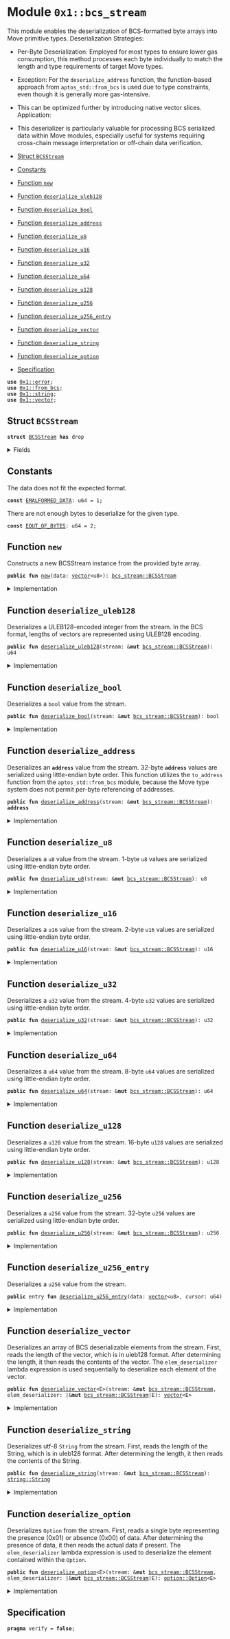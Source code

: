 
<a id="0x1_bcs_stream"></a>

# Module `0x1::bcs_stream`

This module enables the deserialization of BCS-formatted byte arrays into Move primitive types.
Deserialization Strategies:
- Per-Byte Deserialization: Employed for most types to ensure lower gas consumption, this method processes each byte
individually to match the length and type requirements of target Move types.
- Exception: For the <code>deserialize_address</code> function, the function-based approach from <code>aptos_std::from_bcs</code> is used
due to type constraints, even though it is generally more gas-intensive.
- This can be optimized further by introducing native vector slices.
Application:
- This deserializer is particularly valuable for processing BCS serialized data within Move modules,
especially useful for systems requiring cross-chain message interpretation or off-chain data verification.


-  [Struct `BCSStream`](#0x1_bcs_stream_BCSStream)
-  [Constants](#@Constants_0)
-  [Function `new`](#0x1_bcs_stream_new)
-  [Function `deserialize_uleb128`](#0x1_bcs_stream_deserialize_uleb128)
-  [Function `deserialize_bool`](#0x1_bcs_stream_deserialize_bool)
-  [Function `deserialize_address`](#0x1_bcs_stream_deserialize_address)
-  [Function `deserialize_u8`](#0x1_bcs_stream_deserialize_u8)
-  [Function `deserialize_u16`](#0x1_bcs_stream_deserialize_u16)
-  [Function `deserialize_u32`](#0x1_bcs_stream_deserialize_u32)
-  [Function `deserialize_u64`](#0x1_bcs_stream_deserialize_u64)
-  [Function `deserialize_u128`](#0x1_bcs_stream_deserialize_u128)
-  [Function `deserialize_u256`](#0x1_bcs_stream_deserialize_u256)
-  [Function `deserialize_u256_entry`](#0x1_bcs_stream_deserialize_u256_entry)
-  [Function `deserialize_vector`](#0x1_bcs_stream_deserialize_vector)
-  [Function `deserialize_string`](#0x1_bcs_stream_deserialize_string)
-  [Function `deserialize_option`](#0x1_bcs_stream_deserialize_option)
-  [Specification](#@Specification_1)


<pre><code><b>use</b> <a href="../../aptos-stdlib/../move-stdlib/doc/error.md#0x1_error">0x1::error</a>;
<b>use</b> <a href="../../aptos-stdlib/doc/from_bcs.md#0x1_from_bcs">0x1::from_bcs</a>;
<b>use</b> <a href="../../aptos-stdlib/../move-stdlib/doc/string.md#0x1_string">0x1::string</a>;
<b>use</b> <a href="../../aptos-stdlib/../move-stdlib/doc/vector.md#0x1_vector">0x1::vector</a>;
</code></pre>



<a id="0x1_bcs_stream_BCSStream"></a>

## Struct `BCSStream`



<pre><code><b>struct</b> <a href="bcs_stream.md#0x1_bcs_stream_BCSStream">BCSStream</a> <b>has</b> drop
</code></pre>



<details>
<summary>Fields</summary>


<dl>
<dt>
<code>data: <a href="../../aptos-stdlib/../move-stdlib/doc/vector.md#0x1_vector">vector</a>&lt;u8&gt;</code>
</dt>
<dd>
 Byte buffer containing the serialized data.
</dd>
<dt>
<code>cur: u64</code>
</dt>
<dd>
 Cursor indicating the current position in the byte buffer.
</dd>
</dl>


</details>

<a id="@Constants_0"></a>

## Constants


<a id="0x1_bcs_stream_EMALFORMED_DATA"></a>

The data does not fit the expected format.


<pre><code><b>const</b> <a href="bcs_stream.md#0x1_bcs_stream_EMALFORMED_DATA">EMALFORMED_DATA</a>: u64 = 1;
</code></pre>



<a id="0x1_bcs_stream_EOUT_OF_BYTES"></a>

There are not enough bytes to deserialize for the given type.


<pre><code><b>const</b> <a href="bcs_stream.md#0x1_bcs_stream_EOUT_OF_BYTES">EOUT_OF_BYTES</a>: u64 = 2;
</code></pre>



<a id="0x1_bcs_stream_new"></a>

## Function `new`

Constructs a new BCSStream instance from the provided byte array.


<pre><code><b>public</b> <b>fun</b> <a href="bcs_stream.md#0x1_bcs_stream_new">new</a>(data: <a href="../../aptos-stdlib/../move-stdlib/doc/vector.md#0x1_vector">vector</a>&lt;u8&gt;): <a href="bcs_stream.md#0x1_bcs_stream_BCSStream">bcs_stream::BCSStream</a>
</code></pre>



<details>
<summary>Implementation</summary>


<pre><code><b>public</b> <b>fun</b> <a href="bcs_stream.md#0x1_bcs_stream_new">new</a>(data: <a href="../../aptos-stdlib/../move-stdlib/doc/vector.md#0x1_vector">vector</a>&lt;u8&gt;): <a href="bcs_stream.md#0x1_bcs_stream_BCSStream">BCSStream</a> {
    <a href="bcs_stream.md#0x1_bcs_stream_BCSStream">BCSStream</a> {
        data,
        cur: 0,
    }
}
</code></pre>



</details>

<a id="0x1_bcs_stream_deserialize_uleb128"></a>

## Function `deserialize_uleb128`

Deserializes a ULEB128-encoded integer from the stream.
In the BCS format, lengths of vectors are represented using ULEB128 encoding.


<pre><code><b>public</b> <b>fun</b> <a href="bcs_stream.md#0x1_bcs_stream_deserialize_uleb128">deserialize_uleb128</a>(stream: &<b>mut</b> <a href="bcs_stream.md#0x1_bcs_stream_BCSStream">bcs_stream::BCSStream</a>): u64
</code></pre>



<details>
<summary>Implementation</summary>


<pre><code><b>public</b> <b>fun</b> <a href="bcs_stream.md#0x1_bcs_stream_deserialize_uleb128">deserialize_uleb128</a>(stream: &<b>mut</b> <a href="bcs_stream.md#0x1_bcs_stream_BCSStream">BCSStream</a>): u64 {
    <b>let</b> res = 0;
    <b>let</b> shift = 0;

    <b>while</b> (stream.cur &lt; <a href="../../aptos-stdlib/../move-stdlib/doc/vector.md#0x1_vector_length">vector::length</a>(&stream.data)) {
        <b>let</b> byte = *<a href="../../aptos-stdlib/../move-stdlib/doc/vector.md#0x1_vector_borrow">vector::borrow</a>(&stream.data, stream.cur);
        stream.cur = stream.cur + 1;

        <b>let</b> val = ((byte & 0x7f) <b>as</b> u64);
        <b>if</b> (((val &lt;&lt; shift) &gt;&gt; shift) != val) {
            <b>abort</b> <a href="../../aptos-stdlib/../move-stdlib/doc/error.md#0x1_error_invalid_argument">error::invalid_argument</a>(<a href="bcs_stream.md#0x1_bcs_stream_EMALFORMED_DATA">EMALFORMED_DATA</a>)
        };
        res = res | (val &lt;&lt; shift);

        <b>if</b> ((byte & 0x80) == 0) {
            <b>if</b> (shift &gt; 0 && val == 0) {
                <b>abort</b> <a href="../../aptos-stdlib/../move-stdlib/doc/error.md#0x1_error_invalid_argument">error::invalid_argument</a>(<a href="bcs_stream.md#0x1_bcs_stream_EMALFORMED_DATA">EMALFORMED_DATA</a>)
            };
            <b>return</b> res
        };

        shift = shift + 7;
        <b>if</b> (shift &gt; 64) {
            <b>abort</b> <a href="../../aptos-stdlib/../move-stdlib/doc/error.md#0x1_error_invalid_argument">error::invalid_argument</a>(<a href="bcs_stream.md#0x1_bcs_stream_EMALFORMED_DATA">EMALFORMED_DATA</a>)
        };
    };

    <b>abort</b> <a href="../../aptos-stdlib/../move-stdlib/doc/error.md#0x1_error_out_of_range">error::out_of_range</a>(<a href="bcs_stream.md#0x1_bcs_stream_EOUT_OF_BYTES">EOUT_OF_BYTES</a>)
}
</code></pre>



</details>

<a id="0x1_bcs_stream_deserialize_bool"></a>

## Function `deserialize_bool`

Deserializes a <code>bool</code> value from the stream.


<pre><code><b>public</b> <b>fun</b> <a href="bcs_stream.md#0x1_bcs_stream_deserialize_bool">deserialize_bool</a>(stream: &<b>mut</b> <a href="bcs_stream.md#0x1_bcs_stream_BCSStream">bcs_stream::BCSStream</a>): bool
</code></pre>



<details>
<summary>Implementation</summary>


<pre><code><b>public</b> <b>fun</b> <a href="bcs_stream.md#0x1_bcs_stream_deserialize_bool">deserialize_bool</a>(stream: &<b>mut</b> <a href="bcs_stream.md#0x1_bcs_stream_BCSStream">BCSStream</a>): bool {
    <b>assert</b>!(stream.cur &lt; <a href="../../aptos-stdlib/../move-stdlib/doc/vector.md#0x1_vector_length">vector::length</a>(&stream.data), <a href="../../aptos-stdlib/../move-stdlib/doc/error.md#0x1_error_out_of_range">error::out_of_range</a>(<a href="bcs_stream.md#0x1_bcs_stream_EOUT_OF_BYTES">EOUT_OF_BYTES</a>));
    <b>let</b> byte = *<a href="../../aptos-stdlib/../move-stdlib/doc/vector.md#0x1_vector_borrow">vector::borrow</a>(&stream.data, stream.cur);
    stream.cur = stream.cur + 1;
    <b>if</b> (byte == 0) {
        <b>false</b>
    } <b>else</b> <b>if</b> (byte == 1) {
        <b>true</b>
    } <b>else</b> {
        <b>abort</b> <a href="../../aptos-stdlib/../move-stdlib/doc/error.md#0x1_error_invalid_argument">error::invalid_argument</a>(<a href="bcs_stream.md#0x1_bcs_stream_EMALFORMED_DATA">EMALFORMED_DATA</a>)
    }
}
</code></pre>



</details>

<a id="0x1_bcs_stream_deserialize_address"></a>

## Function `deserialize_address`

Deserializes an <code><b>address</b></code> value from the stream.
32-byte <code><b>address</b></code> values are serialized using little-endian byte order.
This function utilizes the <code>to_address</code> function from the <code>aptos_std::from_bcs</code> module,
because the Move type system does not permit per-byte referencing of addresses.


<pre><code><b>public</b> <b>fun</b> <a href="bcs_stream.md#0x1_bcs_stream_deserialize_address">deserialize_address</a>(stream: &<b>mut</b> <a href="bcs_stream.md#0x1_bcs_stream_BCSStream">bcs_stream::BCSStream</a>): <b>address</b>
</code></pre>



<details>
<summary>Implementation</summary>


<pre><code><b>public</b> <b>fun</b> <a href="bcs_stream.md#0x1_bcs_stream_deserialize_address">deserialize_address</a>(stream: &<b>mut</b> <a href="bcs_stream.md#0x1_bcs_stream_BCSStream">BCSStream</a>): <b>address</b> {
    <b>let</b> data = &stream.data;
    <b>let</b> cur = stream.cur;

    <b>assert</b>!(cur + 32 &lt;= <a href="../../aptos-stdlib/../move-stdlib/doc/vector.md#0x1_vector_length">vector::length</a>(data), <a href="../../aptos-stdlib/../move-stdlib/doc/error.md#0x1_error_out_of_range">error::out_of_range</a>(<a href="bcs_stream.md#0x1_bcs_stream_EOUT_OF_BYTES">EOUT_OF_BYTES</a>));
    <b>let</b> res = <a href="../../aptos-stdlib/doc/from_bcs.md#0x1_from_bcs_to_address">from_bcs::to_address</a>(<a href="../../aptos-stdlib/../move-stdlib/doc/vector.md#0x1_vector_slice">vector::slice</a>(data, cur, cur + 32));

    stream.cur = cur + 32;
    res
}
</code></pre>



</details>

<a id="0x1_bcs_stream_deserialize_u8"></a>

## Function `deserialize_u8`

Deserializes a <code>u8</code> value from the stream.
1-byte <code>u8</code> values are serialized using little-endian byte order.


<pre><code><b>public</b> <b>fun</b> <a href="bcs_stream.md#0x1_bcs_stream_deserialize_u8">deserialize_u8</a>(stream: &<b>mut</b> <a href="bcs_stream.md#0x1_bcs_stream_BCSStream">bcs_stream::BCSStream</a>): u8
</code></pre>



<details>
<summary>Implementation</summary>


<pre><code><b>public</b> <b>fun</b> <a href="bcs_stream.md#0x1_bcs_stream_deserialize_u8">deserialize_u8</a>(stream: &<b>mut</b> <a href="bcs_stream.md#0x1_bcs_stream_BCSStream">BCSStream</a>): u8 {
    <b>let</b> data = &stream.data;
    <b>let</b> cur = stream.cur;

    <b>assert</b>!(cur &lt; <a href="../../aptos-stdlib/../move-stdlib/doc/vector.md#0x1_vector_length">vector::length</a>(data), <a href="../../aptos-stdlib/../move-stdlib/doc/error.md#0x1_error_out_of_range">error::out_of_range</a>(<a href="bcs_stream.md#0x1_bcs_stream_EOUT_OF_BYTES">EOUT_OF_BYTES</a>));

    <b>let</b> res = *<a href="../../aptos-stdlib/../move-stdlib/doc/vector.md#0x1_vector_borrow">vector::borrow</a>(data, cur);

    stream.cur = cur + 1;
    res
}
</code></pre>



</details>

<a id="0x1_bcs_stream_deserialize_u16"></a>

## Function `deserialize_u16`

Deserializes a <code>u16</code> value from the stream.
2-byte <code>u16</code> values are serialized using little-endian byte order.


<pre><code><b>public</b> <b>fun</b> <a href="bcs_stream.md#0x1_bcs_stream_deserialize_u16">deserialize_u16</a>(stream: &<b>mut</b> <a href="bcs_stream.md#0x1_bcs_stream_BCSStream">bcs_stream::BCSStream</a>): u16
</code></pre>



<details>
<summary>Implementation</summary>


<pre><code><b>public</b> <b>fun</b> <a href="bcs_stream.md#0x1_bcs_stream_deserialize_u16">deserialize_u16</a>(stream: &<b>mut</b> <a href="bcs_stream.md#0x1_bcs_stream_BCSStream">BCSStream</a>): u16 {
    <b>let</b> data = &stream.data;
    <b>let</b> cur = stream.cur;

    <b>assert</b>!(cur + 2 &lt;= <a href="../../aptos-stdlib/../move-stdlib/doc/vector.md#0x1_vector_length">vector::length</a>(data), <a href="../../aptos-stdlib/../move-stdlib/doc/error.md#0x1_error_out_of_range">error::out_of_range</a>(<a href="bcs_stream.md#0x1_bcs_stream_EOUT_OF_BYTES">EOUT_OF_BYTES</a>));
    <b>let</b> res =
        (*<a href="../../aptos-stdlib/../move-stdlib/doc/vector.md#0x1_vector_borrow">vector::borrow</a>(data, cur) <b>as</b> u16) |
            ((*<a href="../../aptos-stdlib/../move-stdlib/doc/vector.md#0x1_vector_borrow">vector::borrow</a>(data, cur + 1) <b>as</b> u16) &lt;&lt; 8)
    ;

    stream.cur = stream.cur + 2;
    res
}
</code></pre>



</details>

<a id="0x1_bcs_stream_deserialize_u32"></a>

## Function `deserialize_u32`

Deserializes a <code>u32</code> value from the stream.
4-byte <code>u32</code> values are serialized using little-endian byte order.


<pre><code><b>public</b> <b>fun</b> <a href="bcs_stream.md#0x1_bcs_stream_deserialize_u32">deserialize_u32</a>(stream: &<b>mut</b> <a href="bcs_stream.md#0x1_bcs_stream_BCSStream">bcs_stream::BCSStream</a>): u32
</code></pre>



<details>
<summary>Implementation</summary>


<pre><code><b>public</b> <b>fun</b> <a href="bcs_stream.md#0x1_bcs_stream_deserialize_u32">deserialize_u32</a>(stream: &<b>mut</b> <a href="bcs_stream.md#0x1_bcs_stream_BCSStream">BCSStream</a>): u32 {
    <b>let</b> data = &stream.data;
    <b>let</b> cur = stream.cur;

    <b>assert</b>!(cur + 4 &lt;= <a href="../../aptos-stdlib/../move-stdlib/doc/vector.md#0x1_vector_length">vector::length</a>(data), <a href="../../aptos-stdlib/../move-stdlib/doc/error.md#0x1_error_out_of_range">error::out_of_range</a>(<a href="bcs_stream.md#0x1_bcs_stream_EOUT_OF_BYTES">EOUT_OF_BYTES</a>));
    <b>let</b> res =
        (*<a href="../../aptos-stdlib/../move-stdlib/doc/vector.md#0x1_vector_borrow">vector::borrow</a>(data, cur) <b>as</b> u32) |
            ((*<a href="../../aptos-stdlib/../move-stdlib/doc/vector.md#0x1_vector_borrow">vector::borrow</a>(data, cur + 1) <b>as</b> u32) &lt;&lt; 8) |
            ((*<a href="../../aptos-stdlib/../move-stdlib/doc/vector.md#0x1_vector_borrow">vector::borrow</a>(data, cur + 2) <b>as</b> u32) &lt;&lt; 16) |
            ((*<a href="../../aptos-stdlib/../move-stdlib/doc/vector.md#0x1_vector_borrow">vector::borrow</a>(data, cur + 3) <b>as</b> u32) &lt;&lt; 24)
    ;

    stream.cur = stream.cur + 4;
    res
}
</code></pre>



</details>

<a id="0x1_bcs_stream_deserialize_u64"></a>

## Function `deserialize_u64`

Deserializes a <code>u64</code> value from the stream.
8-byte <code>u64</code> values are serialized using little-endian byte order.


<pre><code><b>public</b> <b>fun</b> <a href="bcs_stream.md#0x1_bcs_stream_deserialize_u64">deserialize_u64</a>(stream: &<b>mut</b> <a href="bcs_stream.md#0x1_bcs_stream_BCSStream">bcs_stream::BCSStream</a>): u64
</code></pre>



<details>
<summary>Implementation</summary>


<pre><code><b>public</b> <b>fun</b> <a href="bcs_stream.md#0x1_bcs_stream_deserialize_u64">deserialize_u64</a>(stream: &<b>mut</b> <a href="bcs_stream.md#0x1_bcs_stream_BCSStream">BCSStream</a>): u64 {
    <b>let</b> data = &stream.data;
    <b>let</b> cur = stream.cur;

    <b>assert</b>!(cur + 8 &lt;= <a href="../../aptos-stdlib/../move-stdlib/doc/vector.md#0x1_vector_length">vector::length</a>(data), <a href="../../aptos-stdlib/../move-stdlib/doc/error.md#0x1_error_out_of_range">error::out_of_range</a>(<a href="bcs_stream.md#0x1_bcs_stream_EOUT_OF_BYTES">EOUT_OF_BYTES</a>));
    <b>let</b> res =
        (*<a href="../../aptos-stdlib/../move-stdlib/doc/vector.md#0x1_vector_borrow">vector::borrow</a>(data, cur) <b>as</b> u64) |
            ((*<a href="../../aptos-stdlib/../move-stdlib/doc/vector.md#0x1_vector_borrow">vector::borrow</a>(data, cur + 1) <b>as</b> u64) &lt;&lt; 8) |
            ((*<a href="../../aptos-stdlib/../move-stdlib/doc/vector.md#0x1_vector_borrow">vector::borrow</a>(data, cur + 2) <b>as</b> u64) &lt;&lt; 16) |
            ((*<a href="../../aptos-stdlib/../move-stdlib/doc/vector.md#0x1_vector_borrow">vector::borrow</a>(data, cur + 3) <b>as</b> u64) &lt;&lt; 24) |
            ((*<a href="../../aptos-stdlib/../move-stdlib/doc/vector.md#0x1_vector_borrow">vector::borrow</a>(data, cur + 4) <b>as</b> u64) &lt;&lt; 32) |
            ((*<a href="../../aptos-stdlib/../move-stdlib/doc/vector.md#0x1_vector_borrow">vector::borrow</a>(data, cur + 5) <b>as</b> u64) &lt;&lt; 40) |
            ((*<a href="../../aptos-stdlib/../move-stdlib/doc/vector.md#0x1_vector_borrow">vector::borrow</a>(data, cur + 6) <b>as</b> u64) &lt;&lt; 48) |
            ((*<a href="../../aptos-stdlib/../move-stdlib/doc/vector.md#0x1_vector_borrow">vector::borrow</a>(data, cur + 7) <b>as</b> u64) &lt;&lt; 56)
    ;

    stream.cur = stream.cur + 8;
    res
}
</code></pre>



</details>

<a id="0x1_bcs_stream_deserialize_u128"></a>

## Function `deserialize_u128`

Deserializes a <code>u128</code> value from the stream.
16-byte <code>u128</code> values are serialized using little-endian byte order.


<pre><code><b>public</b> <b>fun</b> <a href="bcs_stream.md#0x1_bcs_stream_deserialize_u128">deserialize_u128</a>(stream: &<b>mut</b> <a href="bcs_stream.md#0x1_bcs_stream_BCSStream">bcs_stream::BCSStream</a>): u128
</code></pre>



<details>
<summary>Implementation</summary>


<pre><code><b>public</b> <b>fun</b> <a href="bcs_stream.md#0x1_bcs_stream_deserialize_u128">deserialize_u128</a>(stream: &<b>mut</b> <a href="bcs_stream.md#0x1_bcs_stream_BCSStream">BCSStream</a>): u128 {
    <b>let</b> data = &stream.data;
    <b>let</b> cur = stream.cur;

    <b>assert</b>!(cur + 16 &lt;= <a href="../../aptos-stdlib/../move-stdlib/doc/vector.md#0x1_vector_length">vector::length</a>(data), <a href="../../aptos-stdlib/../move-stdlib/doc/error.md#0x1_error_out_of_range">error::out_of_range</a>(<a href="bcs_stream.md#0x1_bcs_stream_EOUT_OF_BYTES">EOUT_OF_BYTES</a>));
    <b>let</b> res =
        (*<a href="../../aptos-stdlib/../move-stdlib/doc/vector.md#0x1_vector_borrow">vector::borrow</a>(data, cur) <b>as</b> u128) |
            ((*<a href="../../aptos-stdlib/../move-stdlib/doc/vector.md#0x1_vector_borrow">vector::borrow</a>(data, cur + 1) <b>as</b> u128) &lt;&lt; 8) |
            ((*<a href="../../aptos-stdlib/../move-stdlib/doc/vector.md#0x1_vector_borrow">vector::borrow</a>(data, cur + 2) <b>as</b> u128) &lt;&lt; 16) |
            ((*<a href="../../aptos-stdlib/../move-stdlib/doc/vector.md#0x1_vector_borrow">vector::borrow</a>(data, cur + 3) <b>as</b> u128) &lt;&lt; 24) |
            ((*<a href="../../aptos-stdlib/../move-stdlib/doc/vector.md#0x1_vector_borrow">vector::borrow</a>(data, cur + 4) <b>as</b> u128) &lt;&lt; 32) |
            ((*<a href="../../aptos-stdlib/../move-stdlib/doc/vector.md#0x1_vector_borrow">vector::borrow</a>(data, cur + 5) <b>as</b> u128) &lt;&lt; 40) |
            ((*<a href="../../aptos-stdlib/../move-stdlib/doc/vector.md#0x1_vector_borrow">vector::borrow</a>(data, cur + 6) <b>as</b> u128) &lt;&lt; 48) |
            ((*<a href="../../aptos-stdlib/../move-stdlib/doc/vector.md#0x1_vector_borrow">vector::borrow</a>(data, cur + 7) <b>as</b> u128) &lt;&lt; 56) |
            ((*<a href="../../aptos-stdlib/../move-stdlib/doc/vector.md#0x1_vector_borrow">vector::borrow</a>(data, cur + 8) <b>as</b> u128) &lt;&lt; 64) |
            ((*<a href="../../aptos-stdlib/../move-stdlib/doc/vector.md#0x1_vector_borrow">vector::borrow</a>(data, cur + 9) <b>as</b> u128) &lt;&lt; 72) |
            ((*<a href="../../aptos-stdlib/../move-stdlib/doc/vector.md#0x1_vector_borrow">vector::borrow</a>(data, cur + 10) <b>as</b> u128) &lt;&lt; 80) |
            ((*<a href="../../aptos-stdlib/../move-stdlib/doc/vector.md#0x1_vector_borrow">vector::borrow</a>(data, cur + 11) <b>as</b> u128) &lt;&lt; 88) |
            ((*<a href="../../aptos-stdlib/../move-stdlib/doc/vector.md#0x1_vector_borrow">vector::borrow</a>(data, cur + 12) <b>as</b> u128) &lt;&lt; 96) |
            ((*<a href="../../aptos-stdlib/../move-stdlib/doc/vector.md#0x1_vector_borrow">vector::borrow</a>(data, cur + 13) <b>as</b> u128) &lt;&lt; 104) |
            ((*<a href="../../aptos-stdlib/../move-stdlib/doc/vector.md#0x1_vector_borrow">vector::borrow</a>(data, cur + 14) <b>as</b> u128) &lt;&lt; 112) |
            ((*<a href="../../aptos-stdlib/../move-stdlib/doc/vector.md#0x1_vector_borrow">vector::borrow</a>(data, cur + 15) <b>as</b> u128) &lt;&lt; 120)
    ;

    stream.cur = stream.cur + 16;
    res
}
</code></pre>



</details>

<a id="0x1_bcs_stream_deserialize_u256"></a>

## Function `deserialize_u256`

Deserializes a <code>u256</code> value from the stream.
32-byte <code>u256</code> values are serialized using little-endian byte order.


<pre><code><b>public</b> <b>fun</b> <a href="bcs_stream.md#0x1_bcs_stream_deserialize_u256">deserialize_u256</a>(stream: &<b>mut</b> <a href="bcs_stream.md#0x1_bcs_stream_BCSStream">bcs_stream::BCSStream</a>): u256
</code></pre>



<details>
<summary>Implementation</summary>


<pre><code><b>public</b> <b>fun</b> <a href="bcs_stream.md#0x1_bcs_stream_deserialize_u256">deserialize_u256</a>(stream: &<b>mut</b> <a href="bcs_stream.md#0x1_bcs_stream_BCSStream">BCSStream</a>): u256 {
    <b>let</b> data = &stream.data;
    <b>let</b> cur = stream.cur;

    <b>assert</b>!(cur + 32 &lt;= <a href="../../aptos-stdlib/../move-stdlib/doc/vector.md#0x1_vector_length">vector::length</a>(data), <a href="../../aptos-stdlib/../move-stdlib/doc/error.md#0x1_error_out_of_range">error::out_of_range</a>(<a href="bcs_stream.md#0x1_bcs_stream_EOUT_OF_BYTES">EOUT_OF_BYTES</a>));
    <b>let</b> res =
        (*<a href="../../aptos-stdlib/../move-stdlib/doc/vector.md#0x1_vector_borrow">vector::borrow</a>(data, cur) <b>as</b> u256) |
            ((*<a href="../../aptos-stdlib/../move-stdlib/doc/vector.md#0x1_vector_borrow">vector::borrow</a>(data, cur + 1) <b>as</b> u256) &lt;&lt; 8) |
            ((*<a href="../../aptos-stdlib/../move-stdlib/doc/vector.md#0x1_vector_borrow">vector::borrow</a>(data, cur + 2) <b>as</b> u256) &lt;&lt; 16) |
            ((*<a href="../../aptos-stdlib/../move-stdlib/doc/vector.md#0x1_vector_borrow">vector::borrow</a>(data, cur + 3) <b>as</b> u256) &lt;&lt; 24) |
            ((*<a href="../../aptos-stdlib/../move-stdlib/doc/vector.md#0x1_vector_borrow">vector::borrow</a>(data, cur + 4) <b>as</b> u256) &lt;&lt; 32) |
            ((*<a href="../../aptos-stdlib/../move-stdlib/doc/vector.md#0x1_vector_borrow">vector::borrow</a>(data, cur + 5) <b>as</b> u256) &lt;&lt; 40) |
            ((*<a href="../../aptos-stdlib/../move-stdlib/doc/vector.md#0x1_vector_borrow">vector::borrow</a>(data, cur + 6) <b>as</b> u256) &lt;&lt; 48) |
            ((*<a href="../../aptos-stdlib/../move-stdlib/doc/vector.md#0x1_vector_borrow">vector::borrow</a>(data, cur + 7) <b>as</b> u256) &lt;&lt; 56) |
            ((*<a href="../../aptos-stdlib/../move-stdlib/doc/vector.md#0x1_vector_borrow">vector::borrow</a>(data, cur + 8) <b>as</b> u256) &lt;&lt; 64) |
            ((*<a href="../../aptos-stdlib/../move-stdlib/doc/vector.md#0x1_vector_borrow">vector::borrow</a>(data, cur + 9) <b>as</b> u256) &lt;&lt; 72) |
            ((*<a href="../../aptos-stdlib/../move-stdlib/doc/vector.md#0x1_vector_borrow">vector::borrow</a>(data, cur + 10) <b>as</b> u256) &lt;&lt; 80) |
            ((*<a href="../../aptos-stdlib/../move-stdlib/doc/vector.md#0x1_vector_borrow">vector::borrow</a>(data, cur + 11) <b>as</b> u256) &lt;&lt; 88) |
            ((*<a href="../../aptos-stdlib/../move-stdlib/doc/vector.md#0x1_vector_borrow">vector::borrow</a>(data, cur + 12) <b>as</b> u256) &lt;&lt; 96) |
            ((*<a href="../../aptos-stdlib/../move-stdlib/doc/vector.md#0x1_vector_borrow">vector::borrow</a>(data, cur + 13) <b>as</b> u256) &lt;&lt; 104) |
            ((*<a href="../../aptos-stdlib/../move-stdlib/doc/vector.md#0x1_vector_borrow">vector::borrow</a>(data, cur + 14) <b>as</b> u256) &lt;&lt; 112) |
            ((*<a href="../../aptos-stdlib/../move-stdlib/doc/vector.md#0x1_vector_borrow">vector::borrow</a>(data, cur + 15) <b>as</b> u256) &lt;&lt; 120) |
            ((*<a href="../../aptos-stdlib/../move-stdlib/doc/vector.md#0x1_vector_borrow">vector::borrow</a>(data, cur + 16) <b>as</b> u256) &lt;&lt; 128) |
            ((*<a href="../../aptos-stdlib/../move-stdlib/doc/vector.md#0x1_vector_borrow">vector::borrow</a>(data, cur + 17) <b>as</b> u256) &lt;&lt; 136) |
            ((*<a href="../../aptos-stdlib/../move-stdlib/doc/vector.md#0x1_vector_borrow">vector::borrow</a>(data, cur + 18) <b>as</b> u256) &lt;&lt; 144) |
            ((*<a href="../../aptos-stdlib/../move-stdlib/doc/vector.md#0x1_vector_borrow">vector::borrow</a>(data, cur + 19) <b>as</b> u256) &lt;&lt; 152) |
            ((*<a href="../../aptos-stdlib/../move-stdlib/doc/vector.md#0x1_vector_borrow">vector::borrow</a>(data, cur + 20) <b>as</b> u256) &lt;&lt; 160) |
            ((*<a href="../../aptos-stdlib/../move-stdlib/doc/vector.md#0x1_vector_borrow">vector::borrow</a>(data, cur + 21) <b>as</b> u256) &lt;&lt; 168) |
            ((*<a href="../../aptos-stdlib/../move-stdlib/doc/vector.md#0x1_vector_borrow">vector::borrow</a>(data, cur + 22) <b>as</b> u256) &lt;&lt; 176) |
            ((*<a href="../../aptos-stdlib/../move-stdlib/doc/vector.md#0x1_vector_borrow">vector::borrow</a>(data, cur + 23) <b>as</b> u256) &lt;&lt; 184) |
            ((*<a href="../../aptos-stdlib/../move-stdlib/doc/vector.md#0x1_vector_borrow">vector::borrow</a>(data, cur + 24) <b>as</b> u256) &lt;&lt; 192) |
            ((*<a href="../../aptos-stdlib/../move-stdlib/doc/vector.md#0x1_vector_borrow">vector::borrow</a>(data, cur + 25) <b>as</b> u256) &lt;&lt; 200) |
            ((*<a href="../../aptos-stdlib/../move-stdlib/doc/vector.md#0x1_vector_borrow">vector::borrow</a>(data, cur + 26) <b>as</b> u256) &lt;&lt; 208) |
            ((*<a href="../../aptos-stdlib/../move-stdlib/doc/vector.md#0x1_vector_borrow">vector::borrow</a>(data, cur + 27) <b>as</b> u256) &lt;&lt; 216) |
            ((*<a href="../../aptos-stdlib/../move-stdlib/doc/vector.md#0x1_vector_borrow">vector::borrow</a>(data, cur + 28) <b>as</b> u256) &lt;&lt; 224) |
            ((*<a href="../../aptos-stdlib/../move-stdlib/doc/vector.md#0x1_vector_borrow">vector::borrow</a>(data, cur + 29) <b>as</b> u256) &lt;&lt; 232) |
            ((*<a href="../../aptos-stdlib/../move-stdlib/doc/vector.md#0x1_vector_borrow">vector::borrow</a>(data, cur + 30) <b>as</b> u256) &lt;&lt; 240) |
            ((*<a href="../../aptos-stdlib/../move-stdlib/doc/vector.md#0x1_vector_borrow">vector::borrow</a>(data, cur + 31) <b>as</b> u256) &lt;&lt; 248)
    ;

    stream.cur = stream.cur + 32;
    res
}
</code></pre>



</details>

<a id="0x1_bcs_stream_deserialize_u256_entry"></a>

## Function `deserialize_u256_entry`

Deserializes a <code>u256</code> value from the stream.


<pre><code><b>public</b> entry <b>fun</b> <a href="bcs_stream.md#0x1_bcs_stream_deserialize_u256_entry">deserialize_u256_entry</a>(data: <a href="../../aptos-stdlib/../move-stdlib/doc/vector.md#0x1_vector">vector</a>&lt;u8&gt;, cursor: u64)
</code></pre>



<details>
<summary>Implementation</summary>


<pre><code><b>public</b> entry <b>fun</b> <a href="bcs_stream.md#0x1_bcs_stream_deserialize_u256_entry">deserialize_u256_entry</a>(data: <a href="../../aptos-stdlib/../move-stdlib/doc/vector.md#0x1_vector">vector</a>&lt;u8&gt;, cursor: u64) {
    <b>let</b> stream = <a href="bcs_stream.md#0x1_bcs_stream_BCSStream">BCSStream</a> {
        data: data,
        cur: cursor,
    };
    <a href="bcs_stream.md#0x1_bcs_stream_deserialize_u256">deserialize_u256</a>(&<b>mut</b> stream);
}
</code></pre>



</details>

<a id="0x1_bcs_stream_deserialize_vector"></a>

## Function `deserialize_vector`

Deserializes an array of BCS deserializable elements from the stream.
First, reads the length of the vector, which is in uleb128 format.
After determining the length, it then reads the contents of the vector.
The <code>elem_deserializer</code> lambda expression is used sequentially to deserialize each element of the vector.


<pre><code><b>public</b> <b>fun</b> <a href="bcs_stream.md#0x1_bcs_stream_deserialize_vector">deserialize_vector</a>&lt;E&gt;(stream: &<b>mut</b> <a href="bcs_stream.md#0x1_bcs_stream_BCSStream">bcs_stream::BCSStream</a>, elem_deserializer: |&<b>mut</b> <a href="bcs_stream.md#0x1_bcs_stream_BCSStream">bcs_stream::BCSStream</a>|E): <a href="../../aptos-stdlib/../move-stdlib/doc/vector.md#0x1_vector">vector</a>&lt;E&gt;
</code></pre>



<details>
<summary>Implementation</summary>


<pre><code><b>public</b> inline <b>fun</b> <a href="bcs_stream.md#0x1_bcs_stream_deserialize_vector">deserialize_vector</a>&lt;E&gt;(stream: &<b>mut</b> <a href="bcs_stream.md#0x1_bcs_stream_BCSStream">BCSStream</a>, elem_deserializer: |&<b>mut</b> <a href="bcs_stream.md#0x1_bcs_stream_BCSStream">BCSStream</a>| E): <a href="../../aptos-stdlib/../move-stdlib/doc/vector.md#0x1_vector">vector</a>&lt;E&gt; {
    <b>let</b> len = <a href="bcs_stream.md#0x1_bcs_stream_deserialize_uleb128">deserialize_uleb128</a>(stream);
    <b>let</b> v = <a href="../../aptos-stdlib/../move-stdlib/doc/vector.md#0x1_vector_empty">vector::empty</a>();

    <b>let</b> i = 0;
    <b>while</b> (i &lt; len) {
        <a href="../../aptos-stdlib/../move-stdlib/doc/vector.md#0x1_vector_push_back">vector::push_back</a>(&<b>mut</b> v, elem_deserializer(stream));
        i = i + 1;
    };

    v
}
</code></pre>



</details>

<a id="0x1_bcs_stream_deserialize_string"></a>

## Function `deserialize_string`

Deserializes utf-8 <code>String</code> from the stream.
First, reads the length of the String, which is in uleb128 format.
After determining the length, it then reads the contents of the String.


<pre><code><b>public</b> <b>fun</b> <a href="bcs_stream.md#0x1_bcs_stream_deserialize_string">deserialize_string</a>(stream: &<b>mut</b> <a href="bcs_stream.md#0x1_bcs_stream_BCSStream">bcs_stream::BCSStream</a>): <a href="../../aptos-stdlib/../move-stdlib/doc/string.md#0x1_string_String">string::String</a>
</code></pre>



<details>
<summary>Implementation</summary>


<pre><code><b>public</b> <b>fun</b> <a href="bcs_stream.md#0x1_bcs_stream_deserialize_string">deserialize_string</a>(stream: &<b>mut</b> <a href="bcs_stream.md#0x1_bcs_stream_BCSStream">BCSStream</a>): String {
    <b>let</b> len = <a href="bcs_stream.md#0x1_bcs_stream_deserialize_uleb128">deserialize_uleb128</a>(stream);
    <b>let</b> data = &stream.data;
    <b>let</b> cur = stream.cur;

    <b>assert</b>!(cur + len &lt;= <a href="../../aptos-stdlib/../move-stdlib/doc/vector.md#0x1_vector_length">vector::length</a>(data), <a href="../../aptos-stdlib/../move-stdlib/doc/error.md#0x1_error_out_of_range">error::out_of_range</a>(<a href="bcs_stream.md#0x1_bcs_stream_EOUT_OF_BYTES">EOUT_OF_BYTES</a>));

    <b>let</b> res = <a href="../../aptos-stdlib/../move-stdlib/doc/string.md#0x1_string_utf8">string::utf8</a>(<a href="../../aptos-stdlib/../move-stdlib/doc/vector.md#0x1_vector_slice">vector::slice</a>(data, cur, cur + len));
    stream.cur = cur + len;

    res
}
</code></pre>



</details>

<a id="0x1_bcs_stream_deserialize_option"></a>

## Function `deserialize_option`

Deserializes <code>Option</code> from the stream.
First, reads a single byte representing the presence (0x01) or absence (0x00) of data.
After determining the presence of data, it then reads the actual data if present.
The <code>elem_deserializer</code> lambda expression is used to deserialize the element contained within the <code>Option</code>.


<pre><code><b>public</b> <b>fun</b> <a href="bcs_stream.md#0x1_bcs_stream_deserialize_option">deserialize_option</a>&lt;E&gt;(stream: &<b>mut</b> <a href="bcs_stream.md#0x1_bcs_stream_BCSStream">bcs_stream::BCSStream</a>, elem_deserializer: |&<b>mut</b> <a href="bcs_stream.md#0x1_bcs_stream_BCSStream">bcs_stream::BCSStream</a>|E): <a href="../../aptos-stdlib/../move-stdlib/doc/option.md#0x1_option_Option">option::Option</a>&lt;E&gt;
</code></pre>



<details>
<summary>Implementation</summary>


<pre><code><b>public</b> inline <b>fun</b> <a href="bcs_stream.md#0x1_bcs_stream_deserialize_option">deserialize_option</a>&lt;E&gt;(stream: &<b>mut</b> <a href="bcs_stream.md#0x1_bcs_stream_BCSStream">BCSStream</a>, elem_deserializer: |&<b>mut</b> <a href="bcs_stream.md#0x1_bcs_stream_BCSStream">BCSStream</a>| E): Option&lt;E&gt; {
    <b>let</b> is_data = <a href="bcs_stream.md#0x1_bcs_stream_deserialize_bool">deserialize_bool</a>(stream);
    <b>if</b> (is_data) {
        <a href="../../aptos-stdlib/../move-stdlib/doc/option.md#0x1_option_some">option::some</a>(elem_deserializer(stream))
    } <b>else</b> {
        <a href="../../aptos-stdlib/../move-stdlib/doc/option.md#0x1_option_none">option::none</a>()
    }
}
</code></pre>



</details>

<a id="@Specification_1"></a>

## Specification



<pre><code><b>pragma</b> verify = <b>false</b>;
</code></pre>


[move-book]: https://aptos.dev/move/book/SUMMARY
